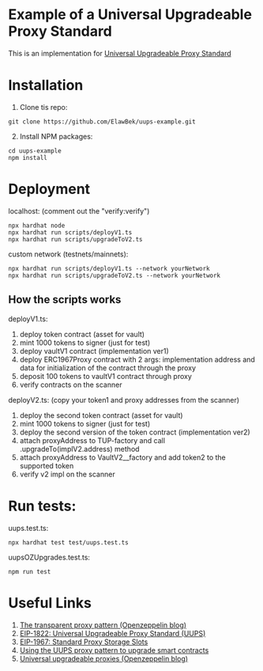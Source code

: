 # Example of a Universal Upgradeable Proxy Standard

This is an implementation for [Universal Upgradeable Proxy Standard](https://docs.openzeppelin.com/contracts/4.x/api/proxy#UUPSUpgradeable)

# Installation

1. Clone tis repo:

```shell
git clone https://github.com/ElawBek/uups-example.git
```

2. Install NPM packages:

```shell
cd uups-example
npm install
```

# Deployment

localhost: (comment out the "verify:verify")

```shell
npx hardhat node
npx hardhat run scripts/deployV1.ts
npx hardhat run scripts/upgradeToV2.ts
```

custom network (testnets/mainnets):

```shell
npx hardhat run scripts/deployV1.ts --network yourNetwork
npx hardhat run scripts/upgradeToV2.ts --network yourNetwork
```

## How the scripts works

deployV1.ts:

1. deploy token contract (asset for vault)
2. mint 1000 tokens to signer (just for test)
3. deploy vaultV1 contract (implementation ver1)
4. deploy ERC1967Proxy contract with 2 args: implementation address and data for initialization of the contract through the proxy
5. deposit 100 tokens to vaultV1 contract through proxy
6. verify contracts on the scanner

deployV2.ts: (copy your token1 and proxy addresses from the scanner)

1. deploy the second token contract (asset for vault)
2. mint 1000 tokens to signer (just for test)
3. deploy the second version of the token contract (implementation ver2)
4. attach proxyAddress to TUP-factory and call .upgradeTo(implV2.address) method
5. attach proxyAddress to VaultV2\_\_factory and add token2 to the supported token
6. verify v2 impl on the scanner

# Run tests:

uups.test.ts:

```shell
npx hardhat test test/uups.test.ts
```

uupsOZUpgrades.test.ts:

```shell
npm run test
```

# Useful Links

1. [The transparent proxy pattern (Openzeppelin blog)](https://blog.openzeppelin.com/the-transparent-proxy-pattern/)
2. [EIP-1822: Universal Upgradeable Proxy Standard (UUPS)](https://eips.ethereum.org/EIPS/eip-1822)
3. [EIP-1967: Standard Proxy Storage Slots](https://eips.ethereum.org/EIPS/eip-1967)
4. [Using the UUPS proxy pattern to upgrade smart contracts](https://blog.logrocket.com/using-uups-proxy-pattern-upgrade-smart-contracts/)
5. [Universal upgradeable proxies (Openzeppelin blog)](https://blog.openzeppelin.com/the-state-of-smart-contract-upgrades/#universal-upgradeable-proxies)

